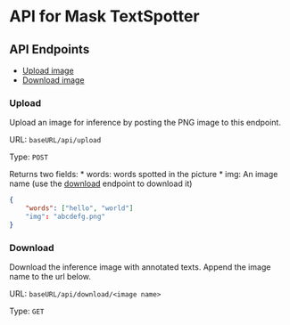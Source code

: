 # API for Mask TextSpotter


## API Endpoints

- [Upload image](#upload)
- [Download image](#download)


### Upload

Upload an image for inference by posting the PNG image to this endpoint.

URL: `baseURL/api/upload`

Type: `POST`

Returns two fields:
    * words: words spotted in the picture
    * img: An image name (use the [download](#download) endpoint to download it)

```json
{
    "words": ["hello", "world"]
    "img": "abcdefg.png"
}

```

### Download

Download the inference image with annotated texts. Append the image name to the url below.

URL: `baseURL/api/download/<image name>`

Type: `GET`
